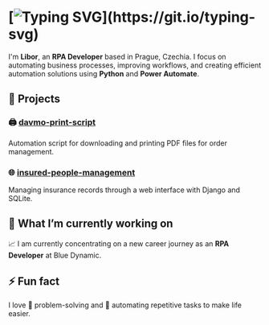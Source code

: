 # [![Typing SVG](https://readme-typing-svg.herokuapp.com?font=Pixelify+Sans&size=30&pause=1000&color=0366D6&width=435&lines=Hi+there!)](https://git.io/typing-svg)

I'm **Libor**, an **RPA Developer** based in Prague, Czechia. I focus on automating business processes, improving workflows, and creating efficient automation solutions using **Python** and **Power Automate**.

## 🚀 Projects

### 🖨️ [davmo-print-script](https://github.com/liborgit/davmo-print-script)
Automation script for downloading and printing PDF files for order management.

### 🌐 [insured-people-management](https://github.com/liborgit/insured-people-management)
Managing insurance records through a web interface with Django and SQLite.

## 🌱 What I’m currently working on
📈 I am currently concentrating on a new career journey as an **RPA Developer** at Blue Dynamic. 

## ⚡ Fun fact
I love 🧠 problem-solving and 🤖 automating repetitive tasks to make life easier.
